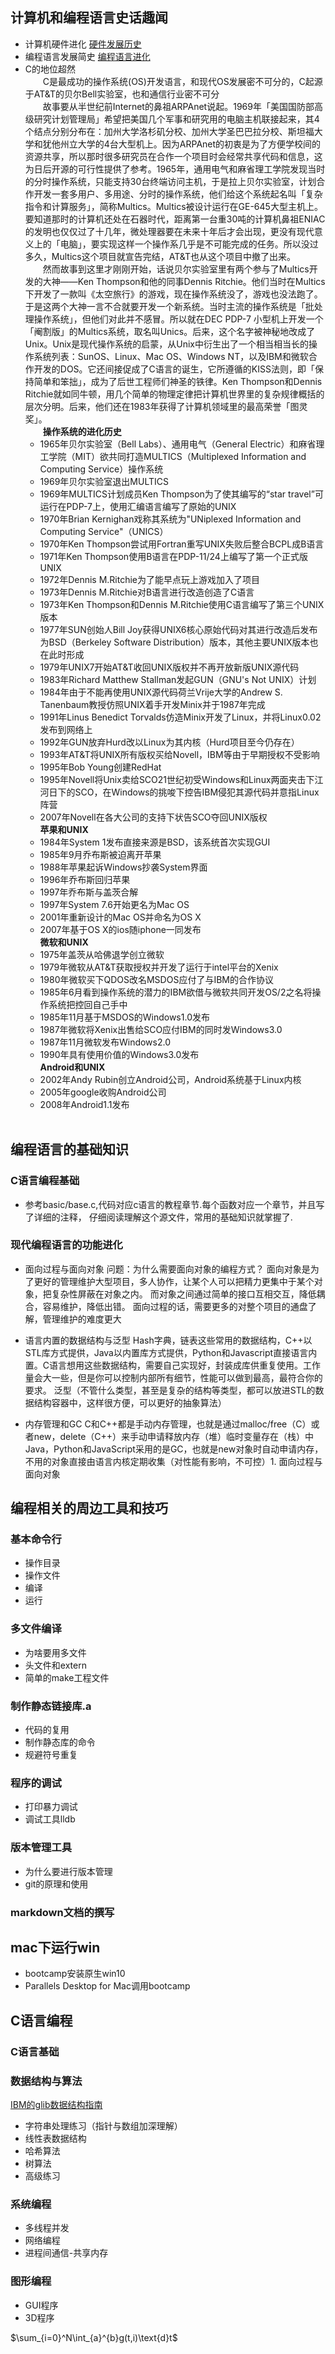 ## 计算机和编程语言史话趣闻
- 计算机硬件进化
[硬件发展历史](https://www.jianshu.com/p/6fb655c286bc)
- 编程语言发展简史
[编程语言进化](https://www.cnblogs.com/zzp-biog/p/9835580.html)
- C的地位超然
<br/>　　C是最成功的操作系统(OS)开发语言，和现代OS发展密不可分的，C起源于AT&T的贝尔Bell实验室，也和通信行业密不可分
<br/>　　故事要从半世纪前Internet的鼻祖ARPAnet说起。1969年「美国国防部高级研究计划管理局」希望把美国几个军事和研究用的电脑主机联接起来，其4个结点分别分布在：加州大学洛杉矶分校、加州大学圣巴巴拉分校、斯坦福大学和犹他州立大学的4台大型机上。因为ARPAnet的初衷是为了方便学校间的资源共享，所以那时很多研究员在合作一个项目时会经常共享代码和信息，这为日后开源的可行性提供了参考。1965年，通用电气和麻省理工学院发现当时的分时操作系统，只能支持30台终端访问主机，于是拉上贝尔实验室，计划合作开发一套多用户、多用途、分时的操作系统，他们给这个系统起名叫「复杂指令和计算服务」，简称Multics。Multics被设计运行在GE-645大型主机上。要知道那时的计算机还处在石器时代，距离第一台重30吨的计算机鼻祖ENIAC的发明也仅仅过了十几年，微处理器要在未来十年后才会出现，更没有现代意义上的「电脑」，要实现这样一个操作系几乎是不可能完成的任务。所以没过多久，Multics这个项目就宣告完结，AT&T也从这个项目中撤了出来。
<br/>　　然而故事到这里才刚刚开始，话说贝尔实验室里有两个参与了Multics开发的大神——Ken Thompson和他的同事Dennis Ritchie。他们当时在Multics下开发了一款叫《太空旅行》的游戏，现在操作系统没了，游戏也没法跑了。于是这两个大神一言不合就要开发一个新系统。当时主流的操作系统是「批处理操作系统」，但他们对此并不感冒。所以就在DEC PDP-7 小型机上开发一个「阉割版」的Multics系统，取名叫Unics。后来，这个名字被神秘地改成了Unix。Unix是现代操作系统的启蒙，从Unix中衍生出了一个相当相当长的操作系统列表：SunOS、Linux、Mac OS、Windows NT，以及IBM和微软合作开发的DOS。它还间接促成了C语言的诞生，它所遵循的KISS法则，即「保持简单和笨拙」，成为了后世工程师们神圣的铁律。Ken Thompson和Dennis Ritchie就如同牛顿，用几个简单的物理定律把计算机世界里的复杂规律概括的层次分明。后来，他们还在1983年获得了计算机领域里的最高荣誉「图灵奖」。
<br/><B>　　操作系统的进化历史</B>
   - 1965年贝尔实验室（Bell Labs）、通用电气（General Electric）和麻省理工学院（MIT）欲共同打造MULTICS（Multiplexed Information and Computing Service）操作系统
   - 1969年贝尔实验室退出MULTICS
   - 1969年MULTICS计划成员Ken Thompson为了使其编写的“star travel”可运行在PDP-7上，使用汇编语言编写了原始的UNIX
   - 1970年Brian Kernighan戏称其系统为"UNiplexed Information and Computing Service"（UNICS）
   - 1970年Ken Thompson尝试用Fortran重写UNIX失败后整合BCPL成B语言
   - 1971年Ken Thompson使用B语言在PDP-11/24上编写了第一个正式版UNIX
   - 1972年Dennis M.Ritchie为了能早点玩上游戏加入了项目
   - 1973年Dennis M.Ritchie对B语言进行改造创造了C语言
   - 1973年Ken Thompson和Dennis M.Ritchie使用C语言编写了第三个UNIX版本
   - 1977年SUN创始人Bill Joy获得UNIX6核心原始代码对其进行改造后发布为BSD（Berkeley Software Distribution）版本，其他主要UNIX版本也在此时形成
   - 1979年UNIX7开始AT&T收回UNIX版权并不再开放新版UNIX源代码
   - 1983年Richard Matthew Stallman发起GUN（GNU's Not UNIX）计划
   - 1984年由于不能再使用UNIX源代码荷兰Vrije大学的Andrew S. Tanenbaum教授仿照UNIX着手开发Minix并于1987年完成
   - 1991年Linus Benedict Torvalds仿造Minix开发了Linux，并将Linux0.02发布到网络上
   - 1992年GUN放弃Hurd改以Linux为其内核（Hurd项目至今仍存在）
   - 1993年AT&T将UNIX所有版权买给Novell，IBM等由于早期授权不受影响
   - 1995年Bob Young创建RedHat
   - 1995年Novell将Unix卖给SCO21世纪初受Windows和Linux两面夹击下江河日下的SCO，在Windows的挑唆下控告IBM侵犯其源代码并意指Linux阵营
   - 2007年Novell在各大公司的支持下状告SCO夺回UNIX版权
<br/><B>苹果和UNIX</B>
   - 1984年System 1发布直接来源是BSD，该系统首次实现GUI
   - 1985年9月乔布斯被迫离开苹果
   - 1988年苹果起诉Windows抄袭System界面
   - 1996年乔布斯回归苹果
   - 1997年乔布斯与盖茨合解
   - 1997年System 7.6开始更名为Mac OS
   - 2001年重新设计的Mac OS并命名为OS X
   - 2007年基于OS X的ios随iphone一同发布
<br/><B>微软和UNIX</B>
   - 1975年盖茨从哈佛退学创立微软
   - 1979年微软从AT&T获取授权并开发了运行于intel平台的Xenix
   - 1980年微软买下QDOS改名MSDOS应付了与IBM的合作协议
   - 1985年6月看到操作系统的潜力的IBM欲借与微软共同开发OS/2之名将操作系统把控回自己手中
   - 1985年11月基于MSDOS的Windows1.0发布
   - 1987年微软将Xenix出售给SCO应付IBM的同时发Windows3.0
   - 1987年11月微软发布Windows2.0
   - 1990年具有使用价值的Windows3.0发布
<br/><B>Android和UNIX</B>
   - 2002年Andy Rubin创立Android公司，Android系统基于Linux内核
   - 2005年google收购Android公司
   - 2008年Android1.1发布<br/><br/>
## 编程语言的基础知识
### C语言编程基础
- 参考basic/base.c,代码对应c语言的教程章节.每个函数对应一个章节，并且写了详细的注释，
  仔细阅读理解这个源文件，常用的基础知识就掌握了.
### 现代编程语言的功能进化
- 面向过程与面向对象
   问题：为什么需要面向对象的编程方式？
   面向对象是为了更好的管理维护大型项目，多人协作，让某个人可以把精力更集中于某个对象，把复杂性屏蔽在对象之内。
   而对象之间通过简单的接口互相交互，降低耦合，容易维护，降低出错。
   面向过程的话，需要更多的对整个项目的通盘了解，管理维护的难度更大

- 语言内置的数据结构与泛型
   Hash字典，链表这些常用的数据结构，C++以STL库方式提供，Java以内置库方式提供，Python和Javascript直接语言内置。C语言想用这些数据结构，需要自己实现好，封装成库供重复使用。工作量会大一些，但是你可以控制内部所有细节，性能可以做到最高，最符合你的要求。
   泛型（不管什么类型，甚至是复杂的结构等类型，都可以放进STL的数据结构容器中，这样很方便，可以更好的抽象算法）

- 内存管理和GC
   C和C++都是手动内存管理，也就是通过malloc/free（C）或者new，delete（C++）来手动申请释放内存（堆）临时变量存在（栈）中
   Java，Python和JavaScript采用的是GC，也就是new对象时自动申请内存，不用的对象直接由语言内核定期收集（对性能有影响，不可控）1. 面向过程与面向对象
## 编程相关的周边工具和技巧
### 基本命令行
- 操作目录
- 操作文件
- 编译
- 运行
### 多文件编译
- 为啥要用多文件
- 头文件和extern
- 简单的make工程文件
### 制作静态链接库.a
- 代码的复用
- 制作静态库的命令
- 规避符号重复
### 程序的调试
- 打印暴力调试
- 调试工具lldb
### 版本管理工具
- 为什么要进行版本管理
- git的原理和使用
### markdown文档的撰写
## mac下运行win
- bootcamp安装原生win10
- Parallels Desktop for Mac调用bootcamp
## C语言编程
### C语言基础
### 数据结构与算法
[IBM的glib数据结构指南](https://developer.ibm.com/technologies/linux/tutorials/l-glib/)
- 字符串处理练习（指针与数组加深理解）
- 线性表数据结构
- 哈希算法
- 树算法
- 高级练习
### 系统编程
- 多线程并发
- 网络编程
- 进程间通信-共享内存
### 图形编程
- GUI程序
- 3D程序

$\sum_{i=0}^N\int_{a}^{b}g(t,i)\text{d}t$
